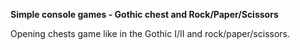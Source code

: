 **Simple console games - Gothic chest and Rock/Paper/Scissors**

Opening chests game like in the Gothic I/II and rock/paper/scissors.
